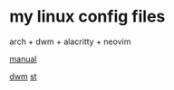 # my linux config files

arch + dwm + alacritty + neovim

[manual](doc/manaul.md)

[dwm](https://github.com/UniqueDing/mydwm)
[st](https://github.com/UniqueDing/myst)
